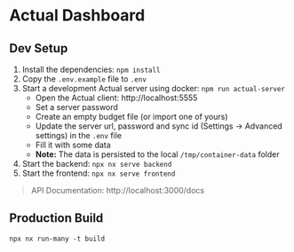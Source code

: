 # Actual Dashboard

## Dev Setup

1. Install the dependencies: `npm install`
1. Copy the `.env.example` file to `.env`
1. Start a development Actual server using docker: `npm run actual-server`
   - Open the Actual client: http://localhost:5555
   - Set a server password
   - Create an empty budget file (or import one of yours)
   - Update the server url, password and sync id (Settings → Advanced settings) in the `.env` file
   - Fill it with some data
   - **Note:** The data is persisted to the local `/tmp/container-data` folder
1. Start the backend: `npx nx serve backend`
1. Start the frontend: `npx nx serve frontend`

> API Documentation: http://localhost:3000/docs

## Production Build

`npx nx run-many -t build`

